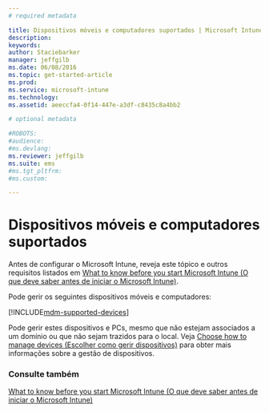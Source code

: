 ```yaml
---
# required metadata

title: Dispositivos móveis e computadores suportados | Microsoft Intune
description:
keywords:
author: Staciebarker
manager: jeffgilb
ms.date: 06/08/2016
ms.topic: get-started-article
ms.prod:
ms.service: microsoft-intune
ms.technology:
ms.assetid: aeeccfa4-0f14-447e-a3df-c8435c8a4bb2

# optional metadata

#ROBOTS:
#audience:
#ms.devlang:
ms.reviewer: jeffgilb
ms.suite: ems
#ms.tgt_pltfrm:
#ms.custom:

---
```


# Dispositivos móveis e computadores suportados

Antes de configurar o Microsoft Intune, reveja este tópico e outros requisitos listados em [What to know before you start Microsoft Intune (O que deve saber antes de iniciar o Microsoft Intune)](what-to-know-before-you-start-microsoft-intune.md). 

Pode gerir os seguintes dispositivos móveis e computadores:

[!INCLUDE[mdm-supported-devices](../includes/mdm-supported-devices.md)] 

Pode gerir estes dispositivos e PCs, mesmo que não estejam associados a um domínio ou que não sejam trazidos para o local. Veja [Choose how to manage devices (Escolher como gerir dispositivos)](/Intune/Deploy-use/choose-how-to-manage-devices) para obter mais informações sobre a gestão de dispositivos.


### Consulte também
[What to know before you start Microsoft Intune (O que deve saber antes de iniciar o Microsoft Intune)](what-to-know-before-you-start-microsoft-intune.md)

<!--HONumber=Jun16_HO2-->



